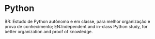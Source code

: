 # Python
BR: Estudo de Python autônomo e em classe, para melhor organização e prova de conhecimento;  EN:Independent and in-class Python study, for better organization and proof of knowledge.
